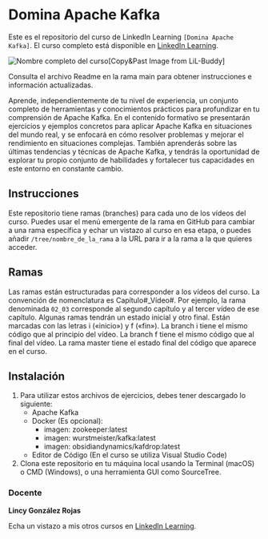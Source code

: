 # Domina Apache Kafka

Este es el repositorio del curso de LinkedIn Learning `[Domina Apache Kafka]`. El curso completo está disponible en [LinkedIn Learning][lil-course-url].

![Nombre completo del curso][lil-thumbnail-url][Copy&Past Image from LiL-Buddy] 

Consulta el archivo Readme en la rama main para obtener instrucciones e información actualizadas.

Aprende, independientemente de tu nivel de experiencia, un conjunto completo de herramientas y conocimientos prácticos para profundizar en tu comprensión de Apache Kafka. En el contenido formativo se presentarán ejercicios y ejemplos concretos para aplicar Apache Kafka en situaciones del mundo real, y se enfocará en cómo resolver problemas y mejorar el rendimiento en situaciones complejas. También aprenderás sobre las últimas tendencias y técnicas de Apache Kafka, y tendrás la oportunidad de explorar tu propio conjunto de habilidades y fortalecer tus capacidades en este entorno en constante cambio.

## Instrucciones

Este repositorio tiene ramas (branches) para cada uno de los vídeos del curso. Puedes usar el menú emergente de la rama en GitHub para cambiar a una rama específica y echar un vistazo al curso en esa etapa, o puedes añadir `/tree/nombre_de_la_rama` a la URL para ir a la rama a la que quieres acceder.

## Ramas

Las ramas están estructuradas para corresponder a los vídeos del curso. La convención de nomenclatura es Capítulo#_Vídeo#. Por ejemplo, la rama denominada `02_03` corresponde al segundo capítulo y al tercer vídeo de ese capítulo. Algunas ramas tendrán un estado inicial y otro final. Están marcadas con las letras i («inicio») y f («fin»). La branch i tiene el mismo código que al principio del vídeo. La branch f tiene el mismo código que al final del vídeo. La rama master tiene el estado final del código que aparece en el curso.

## Instalación

1. Para utilizar estos archivos de ejercicios, debes tener descargado lo siguiente:
   - Apache Kafka
   - Docker (Es opcional):
      - imagen: zookeeper:latest
      - imagen: wurstmeister/kafka:latest
      - imagen: obsidiandynamics/kafdrop:latest
   - Editor de Código (En el curso se utiliza Visual Studio Code)
2. Clona este repositorio en tu máquina local usando la Terminal (macOS) o CMD (Windows), o una herramienta GUI como SourceTree.


### Docente

**Lincy González Rojas**

Echa un vistazo a mis otros cursos en [LinkedIn Learning](https://www.linkedin.com/learning/instructors/lincy-gonzalez-rojas).

[0]: # (Replace these placeholder URLs with actual course URLs)
[lil-course-url]: https://www.linkedin.com/learning/building-a-graphql-project-with-react-js
[lil-thumbnail-url]: https://cdn.lynda.com/course/2875095/2875095-1615224395432-16x9.jpg

[1]: # (End of ES-Instruction ###############################################################################################)
